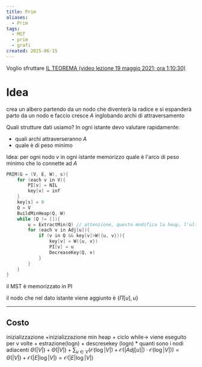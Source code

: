 ```yaml
---
title: Prim
aliases:
  - Prim
tags:
  - MST
  - prim
  - grafi
created: 2025-06-15
---
```

Voglio sfruttare [IL TEOREMA (video lezione 19 maggio 2021; ora 1:10:30)](https://uniudamce.sharepoint.com/sites/117802-ALGORITMIESTRUTTUREDATIELABORATORIO/_layouts/15/stream.aspx?id=%2Fsites%2F117802%2DALGORITMIESTRUTTUREDATIELABORATORIO%2FDocumenti%20condivisi%2FGeneral%2FRecordings%2FASD%20lezione%2050%2Emp4&referrer=StreamWebApp%2EWeb&referrerScenario=AddressBarCopied%2Eview%2E294ce901%2Db18c%2D4a20%2D9ec8%2Db36760bf3f74)

# Idea
crea un albero partendo da un nodo che diventerà la radice e si espanderà
parto da un nodo e faccio cresce $A$ inglobando archi di attraversamento

Quali strutture dati usiamo?
In ogni istante devo valutare rapidamente:
- quali archi attraverseranno $A$
- quale è di peso minimo

Idea:
per ogni nodo $v$ in ogni istante memorizzo quale è l'arco di peso minimo che lo connette ad $A$

```c
PRIM(G = (V, E, W), s){
	for (each v in V){
		PI[v] = NIL
		key[v] = inf
	}
	key[s] = 0
	Q = V
	BuildMinHeap(Q, W)
	while (Q != []){
		u = ExtractMin(Q) // attenzione, questo modifica la heap, l'ultima                                   // posizione diventa la PRIMA
		for (each v in Adj[u]){
			if (v in Q && key[v]>W({u, v})){
				key[v] = W({u, v})
				PI[v] = u
				DecreaseKey(Q, v)
			}
		}
	}
}
```


il MST è memorizzato in PI

il nodo che nel dato istante viene aggiunto è $\{\Pi[u], u\}$

---

## Costo
inizializzazione +inizializzazione min heap + ciclo while-> viene eseguito per v volte + estrazione(logn) + descresekey (logn) * quanti sono i nodi adiacenti
$\Theta(|V|) + \Theta(|V|) + \displaystyle\sum_{u\in V}{(\mathcal{O}(\log{|V|})} + \mathcal{O}(|Adj[u]|)\cdot\mathcal{O}(\log{|V|})) = \Theta(|V|) + \mathcal{O}(|E|\log|V|) = \mathcal{O}(|E|\log{|V|})$

